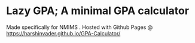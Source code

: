 # Lazy GPA; A minimal GPA calculator
Made specifically for NMIMS .
Hosted with Github Pages @ https://harshinvader.github.io/GPA-Calculator/

